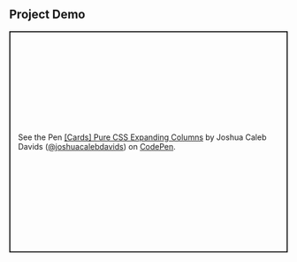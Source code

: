 ## Project Demo

<p class="codepen" data-height="400" data-default-tab="result" data-slug-hash="JojYxyB" data-pen-title="[Cards] Pure CSS Expanding Columns" data-user="joshuacalebdavids" style="height: 400px; box-sizing: border-box; display: flex; align-items: center; justify-content: center; border: 2px solid; margin: 1em 0; padding: 1em;">
  <span>See the Pen <a href="https://codepen.io/joshuacalebdavids/pen/JojYxyB">
  [Cards] Pure CSS Expanding Columns</a> by Joshua Caleb Davids (<a href="https://codepen.io/joshuacalebdavids">@joshuacalebdavids</a>)
  on <a href="https://codepen.io">CodePen</a>.</span>
</p>
<script async src="https://public.codepenassets.com/embed/index.js"></script>
